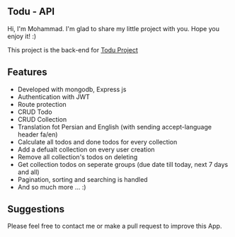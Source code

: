 
## Todu - API

Hi, I'm Mohammad. I'm glad to share my little project with you. Hope you enjoy it! :)

This project is the back-end for [Todu Project](https://github.com/NorouziM/todu-frontend)


## Features

- Developed with mongodb, Express js
- Authentication with JWT
- Route protection
- CRUD Todo
- CRUD Collection
- Translation fot Persian and English (with sending accept-language header fa/en)
- Calculate all todos and done todos for every collection
- Add a defualt collection on every user creation
- Remove all collection's todos on deleting
- Get collection todos on seperate groups (due date till today, next 7 days and all)
- Pagination, sorting and searching is handled
- And so much more ... :)


## Suggestions

Please feel free to contact me or make a pull request to improve this App.
